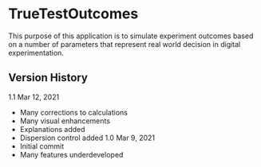 # TrueTestOutcomes
This purpose of this application is to simulate experiment outcomes based on a number of parameters that represent real world decision in digital experimentation.

## Version History
1.1 Mar 12, 2021
- Many corrections to calculations
- Many visual enhancements
- Explanations added
- Dispersion control added
1.0 Mar 9, 2021
- Initial commit
- Many features underdeveloped
